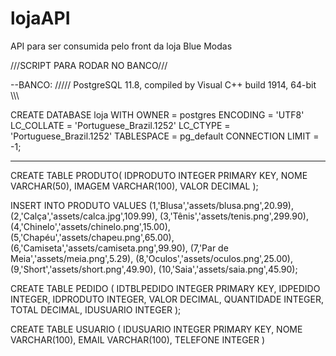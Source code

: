 # lojaAPI
API para ser consumida pelo front da loja Blue Modas

///SCRIPT PARA RODAR NO BANCO///


--BANCO: ///// PostgreSQL 11.8, compiled by Visual C++ build 1914, 64-bit \\\\\

CREATE DATABASE loja
    WITH 
    OWNER = postgres
    ENCODING = 'UTF8'
    LC_COLLATE = 'Portuguese_Brazil.1252'
    LC_CTYPE = 'Portuguese_Brazil.1252'
    TABLESPACE = pg_default
    CONNECTION LIMIT = -1;

-------------------------------------

CREATE TABLE PRODUTO(
	IDPRODUTO	INTEGER PRIMARY KEY,
	NOME		VARCHAR(50),
	IMAGEM		VARCHAR(100),
	VALOR		DECIMAL
);

INSERT INTO PRODUTO VALUES
(1,'Blusa','assets/blusa.png',20.99),
(2,'Calça','assets/calca.jpg',109.99),
(3,'Tênis','assets/tenis.png',299.90),
(4,'Chinelo','assets/chinelo.png',15.00),
(5,'Chapéu','assets/chapeu.png',65.00),
(6,'Camiseta','assets/camiseta.png',99.90),
(7,'Par de Meia','assets/meia.png',5.29),
(8,'Oculos','assets/oculos.png',25.00),
(9,'Short','assets/short.png',49.90),
(10,'Saia','assets/saia.png',45.90);

CREATE TABLE PEDIDO (
	IDTBLPEDIDO		INTEGER PRIMARY KEY,
	IDPEDIDO		INTEGER,
	IDPRODUTO		INTEGER,
	VALOR			DECIMAL,
	QUANTIDADE		INTEGER,
	TOTAL			DECIMAL,
	IDUSUARIO		INTEGER	
);

CREATE TABLE USUARIO (
	IDUSUARIO		INTEGER PRIMARY KEY,
	NOME			VARCHAR(100),
	EMAIL			VARCHAR(100),
	TELEFONE		INTEGER
)

